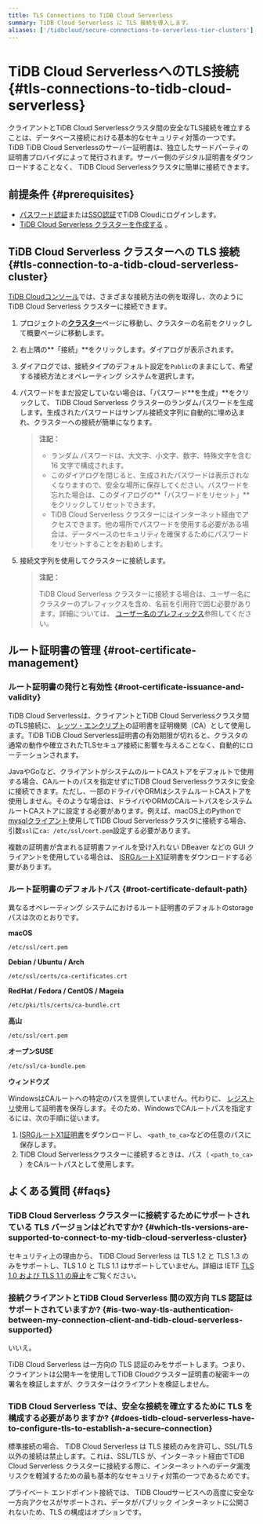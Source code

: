```yaml
---
title: TLS Connections to TiDB Cloud Serverless
summary: TiDB Cloud Serverless に TLS 接続を導入します。
aliases: ['/tidbcloud/secure-connections-to-serverless-tier-clusters']
---
```


# TiDB Cloud ServerlessへのTLS接続 {#tls-connections-to-tidb-cloud-serverless}

クライアントとTiDB Cloud Serverlessクラスタ間の安全なTLS接続を確立することは、データベース接続における基本的なセキュリティ対策の一つです。TiDB TiDB Cloud Serverlessのサーバー証明書は、独立したサードパーティの証明書プロバイダによって発行されます。サーバー側のデジタル証明書をダウンロードすることなく、 TiDB Cloud Serverlessクラスタに簡単に接続できます。

## 前提条件 {#prerequisites}

-   [パスワード認証](/tidb-cloud/tidb-cloud-password-authentication.md)または[SSO認証](/tidb-cloud/tidb-cloud-sso-authentication.md)でTiDB Cloudにログインします。
-   [TiDB Cloud Serverless クラスターを作成する](/tidb-cloud/tidb-cloud-quickstart.md) 。

## TiDB Cloud Serverless クラスターへの TLS 接続 {#tls-connection-to-a-tidb-cloud-serverless-cluster}

[TiDB Cloudコンソール](https://tidbcloud.com/)では、さまざまな接続方法の例を取得し、次のようにTiDB Cloud Serverless クラスターに接続できます。

1.  プロジェクトの[**クラスター**](https://tidbcloud.com/project/clusters)ページに移動し、クラスターの名前をクリックして概要ページに移動します。

2.  右上隅の**「接続」**をクリックします。ダイアログが表示されます。

3.  ダイアログでは、接続タイプのデフォルト設定を`Public`のままにして、希望する接続方法とオペレーティング システムを選択します。

4.  パスワードをまだ設定していない場合は、「パスワード**を生成」**をクリックして、 TiDB Cloud Serverless クラスターのランダムパスワードを生成します。生成されたパスワードはサンプル接続文字列に自動的に埋め込まれ、クラスターへの接続が簡単になります。

    > **注記：**
    >
    > -   ランダム パスワードは、大文字、小文字、数字、特殊文字を含む 16 文字で構成されます。
    > -   このダイアログを閉じると、生成されたパスワードは表示されなくなりますので、安全な場所に保存してください。パスワードを忘れた場合は、このダイアログの**「パスワードをリセット」**をクリックしてリセットできます。
    > -   TiDB Cloud Serverless クラスターにはインターネット経由でアクセスできます。他の場所でパスワードを使用する必要がある場合は、データベースのセキュリティを確保するためにパスワードをリセットすることをお勧めします。

5.  接続文字列を使用してクラスターに接続します。

    > **注記：**
    >
    > TiDB Cloud Serverless クラスターに接続する場合は、ユーザー名にクラスターのプレフィックスを含め、名前を引用符で囲む必要があります。詳細については、 [ユーザー名のプレフィックス](/tidb-cloud/select-cluster-tier.md#user-name-prefix)参照してください。

## ルート証明書の管理 {#root-certificate-management}

### ルート証明書の発行と有効性 {#root-certificate-issuance-and-validity}

TiDB Cloud Serverlessは、クライアントとTiDB Cloud Serverlessクラスタ間のTLS接続に、 [レッツ・エンクリプト](https://letsencrypt.org/)の証明書を証明機関（CA）として使用します。TiDB TiDB Cloud Serverless証明書の有効期限が切れると、クラスタの通常の動作や確立されたTLSセキュア接続に影響を与えることなく、自動的にローテーションされます。

JavaやGoなど、クライアントがシステムのルートCAストアをデフォルトで使用する場合、CAルートのパスを指定せずにTiDB Cloud Serverlessクラスタに安全に接続できます。ただし、一部のドライバやORMはシステムルートCAストアを使用しません。そのような場合は、ドライバやORMのCAルートパスをシステムルートCAストアに設定する必要があります。例えば、macOS上のPythonで[mysqlクライアント](https://github.com/PyMySQL/mysqlclient)使用してTiDB Cloud Serverlessクラスタに接続する場合、引数`ssl`に`ca: /etc/ssl/cert.pem`設定する必要があります。

複数の証明書が含まれる証明書ファイルを受け入れない DBeaver などの GUI クライアントを使用している場合は、 [ISRGルートX1](https://letsencrypt.org/certs/isrgrootx1.pem)証明書をダウンロードする必要があります。

### ルート証明書のデフォルトパス {#root-certificate-default-path}

異なるオペレーティング システムにおけるルート証明書のデフォルトのstorageパスは次のとおりです。

**macOS**

    /etc/ssl/cert.pem

**Debian / Ubuntu / Arch**

    /etc/ssl/certs/ca-certificates.crt

**RedHat / Fedora / CentOS / Mageia**

    /etc/pki/tls/certs/ca-bundle.crt

**高山**

    /etc/ssl/cert.pem

**オープンSUSE**

    /etc/ssl/ca-bundle.pem

**ウィンドウズ**

WindowsはCAルートへの特定のパスを提供していません。代わりに、 [レジストリ](https://learn.microsoft.com/en-us/windows-hardware/drivers/install/local-machine-and-current-user-certificate-stores)使用して証明書を保存します。そのため、WindowsでCAルートパスを指定するには、次の手順に従います。

1.  [ISRGルートX1証明書](https://letsencrypt.org/certs/isrgrootx1.pem)をダウンロードし、 `<path_to_ca>`などの任意のパスに保存します。
2.  TiDB Cloud Serverlessクラスターに接続するときは、パス（ `<path_to_ca>` ）をCAルートパスとして使用します。

## よくある質問 {#faqs}

### TiDB Cloud Serverless クラスターに接続するためにサポートされている TLS バージョンはどれですか? {#which-tls-versions-are-supported-to-connect-to-my-tidb-cloud-serverless-cluster}

セキュリティ上の理由から、 TiDB Cloud Serverless は TLS 1.2 と TLS 1.3 のみをサポートし、TLS 1.0 と TLS 1.1 はサポートしていません。詳細は IETF [TLS 1.0 および TLS 1.1 の廃止](https://datatracker.ietf.org/doc/rfc8996/)をご覧ください。

### 接続クライアントとTiDB Cloud Serverless 間の双方向 TLS 認証はサポートされていますか? {#is-two-way-tls-authentication-between-my-connection-client-and-tidb-cloud-serverless-supported}

いいえ。

TiDB Cloud Serverless は一方向の TLS 認証のみをサポートします。つまり、クライアントは公開キーを使用してTiDB Cloudクラスター証明書の秘密キーの署名を検証しますが、クラスターはクライアントを検証しません。

### TiDB Cloud Serverless では、安全な接続を確立するために TLS を構成する必要がありますか? {#does-tidb-cloud-serverless-have-to-configure-tls-to-establish-a-secure-connection}

標準接続の場合、 TiDB Cloud Serverless は TLS 接続のみを許可し、SSL/TLS 以外の接続は禁止します。これは、SSL/TLS が、インターネット経由でTiDB Cloud Serverless クラスターに接続する際に、インターネットへのデータ漏洩リスクを軽減するための最も基本的なセキュリティ対策の一つであるためです。

プライベート エンドポイント接続では、 TiDB Cloudサービスへの高度に安全な一方向アクセスがサポートされ、データがパブリック インターネットに公開されないため、TLS の構成はオプションです。
